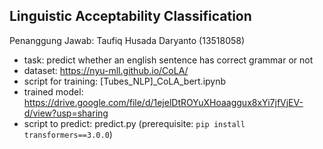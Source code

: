 ## Linguistic Acceptability Classification
Penanggung Jawab: Taufiq Husada Daryanto (13518058)
- task: predict whether an english sentence has correct grammar or not
- dataset: https://nyu-mll.github.io/CoLA/
- script for training: [Tubes_NLP]_CoLA_bert.ipynb
- trained model: https://drive.google.com/file/d/1ejelDtROYuXHoaaggux8xYi7jfVjEV-d/view?usp=sharing
- script to predict: predict.py (prerequisite: `pip install transformers==3.0.0`)

